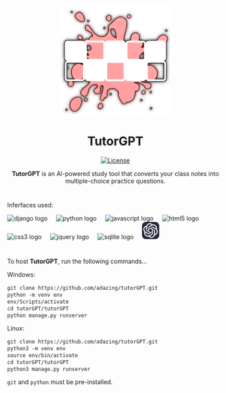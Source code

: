 <div align="center">
  
# 

<img src="https://raw.githubusercontent.com/adazing/tutorGPT/main/tutorGPT/project/static/tutorGPT/logo-unlabeled-untransparent.png" height="256px" />

# TutorGPT

[![License](https://img.shields.io/packagist/l/adazing/tutorGPTy)](https://packagist.org/packages/adazing/tutorGPT)

**TutorGPT** is an AI-powered study tool that converts your class notes into multiple-choice practice questions.

</div>

#

Inferfaces used:
<div align="left">
  <img src="https://skillicons.dev/icons?i=django" height="40" alt="django logo"  />
  <img width="12" />
  <img src="https://skillicons.dev/icons?i=python" height="40" alt="python logo"  />
  <img width="12" />
  <img src="https://skillicons.dev/icons?i=js" height="40" alt="javascript logo"  />
  <img width="12" />
  <img src="https://skillicons.dev/icons?i=html" height="40" alt="html5 logo"  />
  <img width="12" />
  <img src="https://skillicons.dev/icons?i=css" height="40" alt="css3 logo"  />
  <img width="12" />
  <img src="https://skillicons.dev/icons?i=jquery" height="40" alt="jquery logo"  />
  <img width="12" />
  <img src="https://skillicons.dev/icons?i=sqlite" height="40" alt="sqlite logo"  />
  <img width="12" />
  <img src="https://raw.githubusercontent.com/adazing/tutorGPT/main/openai-logo.png" height="40" alt="openai logo"  />
</div>

#


To host **TutorGPT**, run the following commands...

Windows:
```
git clone https://github.com/adazing/tutorGPT.git
python -m venv env
env/Scripts/activate
cd tutorGPT/tutorGPT
python manage.py runserver
```

Linux:
```
git clone https://github.com/adazing/tutorGPT.git
python3 -m venv env
source env/bin/activate
cd tutorGPT/tutorGPT
python3 manage.py runserver
```

```git``` and ```python``` must be pre-installed.
